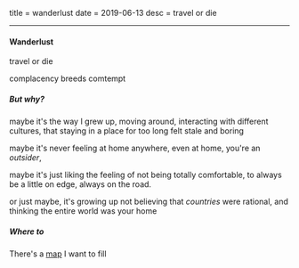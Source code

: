 title = wanderlust
date = 2019-06-13
desc = travel or die

---

#### Wanderlust

travel or die

complacency breeds comtempt

##### But why?

maybe it's the way I grew up,
moving around,
interacting with different cultures,
that staying in a place for too long felt stale and boring

maybe it's never feeling at home anywhere,
even at home,
you're an _outsider_,

maybe it's just liking the feeling of not being totally comfortable,
to always be a little on edge,
always on the road.

or just maybe,
it's growing up not believing that _countries_ were rational,
and thinking the entire world was your home

##### Where to

There's a [map](/) I want to fill
